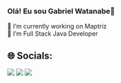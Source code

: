 ### Olá! Eu sou Gabriel Watanabe👋

🔭 I’m currently working on Maptriz<br>🌱 I’m Full Stack Java Developer <br>
## 🌐 Socials:
  <a href="https://www.linkedin.com/in/gabriel-watanabe-796637212/" target="_blank"> <img src="https://img.shields.io/badge/-LinkedIn-darkblue?style=for-the-badge&logo=linkedin&logoColor=white"></a>
  <a href="https://www.instagram.com/gabriel.watanabe_/" target="_blank"> <img src="https://img.shields.io/badge/-Instagram-purple?style=for-the-badge&logo=instagram&logoColor=white"></a>
  <a href="mailto:gabrielpereira569@hotmail.com" target="_blank"> <img src="https://img.shields.io/badge/-hotmail-darkred?style=for-the-badge&logo=gmail&logoColor=white"></a>
    
    


